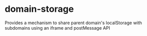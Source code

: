 # domain-storage
Provides a mechanism to share parent domain's localStorage with subdomains using an iframe and postMessage API
